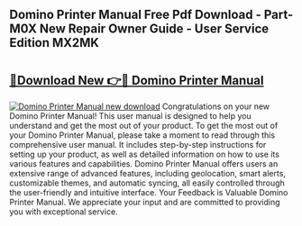 ## Domino Printer Manual Free Pdf Download - Part-M0X New Repair Owner Guide - User Service Edition MX2MK

# <h2><a href="http://bc12228.oget.top/?id=Domino+Printer+Manual">🔗Download New 👉🔴 Domino Printer Manual</a></h2>

[![Domino Printer Manual new download](https://i.imgur.com/5g1atiW.png)](http://bc12228.oget.top/?id=Domino+Printer+Manual)
Congratulations on your new Domino Printer Manual! This user manual is designed to help you understand and get the most out of your product. To get the most out of your Domino Printer Manual, please take a moment to read through this comprehensive user manual. It includes step-by-step instructions for setting up your product, as well as detailed information on how to use its various features and capabilities. Domino Printer Manual offers users an extensive range of advanced features, including geolocation, smart alerts, customizable themes, and automatic syncing, all easily controlled through the user-friendly and intuitive interface. Your Feedback is Valuable Domino Printer Manual. We appreciate your input and are committed to providing you with exceptional service.
